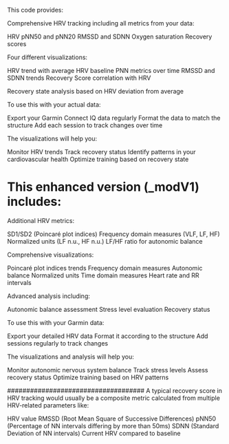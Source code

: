 This code provides:

Comprehensive HRV tracking including all metrics from your data:

HRV
pNN50 and pNN20
RMSSD and SDNN
Oxygen saturation
Recovery scores


Four different visualizations:

HRV trend with average HRV baseline
PNN metrics over time
RMSSD and SDNN trends
Recovery Score correlation with HRV


Recovery state analysis based on HRV deviation from average

To use this with your actual data:

Export your Garmin Connect IQ data regularly
Format the data to match the structure
Add each session to track changes over time

The visualizations will help you:

Monitor HRV trends
Track recovery status
Identify patterns in your cardiovascular health
Optimize training based on recovery state

# This enhanced version (_modV1) includes:

Additional HRV metrics:

SD1/SD2 (Poincaré plot indices)
Frequency domain measures (VLF, LF, HF)
Normalized units (LF n.u., HF n.u.)
LF/HF ratio for autonomic balance


Comprehensive visualizations:

Poincaré plot indices trends
Frequency domain measures
Autonomic balance
Normalized units
Time domain measures
Heart rate and RR intervals


Advanced analysis including:

Autonomic balance assessment
Stress level evaluation
Recovery status



To use this with your Garmin data:

Export your detailed HRV data
Format it according to the structure
Add sessions regularly to track changes

The visualizations and analysis will help you:

Monitor autonomic nervous system balance
Track stress levels
Assess recovery status
Optimize training based on HRV patterns



####################################
A typical recovery score in HRV tracking would usually be a composite metric calculated from multiple HRV-related parameters like:

HRV value
RMSSD (Root Mean Square of Successive Differences)
pNN50 (Percentage of NN intervals differing by more than 50ms)
SDNN (Standard Deviation of NN intervals)
Current HRV compared to baseline


